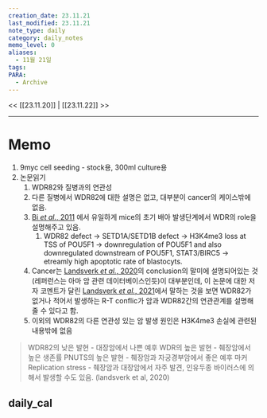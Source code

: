 ```yaml
---
creation_date: 23.11.21
last_modified: 23.11.21
note_type: daily
category: daily_notes
memo_level: 0
aliases:
  - 11월 21일
tags: 
PARA:
  - Archive
---
```


<< [[23.11.20]] | [[23.11.22]] >>

---
# Memo
1.  9myc cell seeding - stock용, 300ml culture용
2. 논문읽기
	1. WDR82와 질병과의 연관성
	2. 다른 질병에서 WDR82에 대한 설명은 없고, 대부분이 cancer의 케이스밖에 없음.
	3. [Bi *et al.*, 2011](zotero://select/items/@bi2011a) 에서 유일하게 mice의 초기 배아 발생단계에서 WDR의 role을 설명해주고 있음.
		1. WDR82 defect -> SETD1A/SETD1B defect -> H3K4me3 loss at TSS of POU5F1 -> downregulation of POU5F1 and also downregulated downstream of POU5F1, STAT3/BIRC5 -> etreamly high apoptotic rate of blastocyts.
	4. Cancer는 [Landsverk *et al.*, 2020](zotero://select/items/@landsverk2020)의 conclusion의 말미에 설명되어있는 것(레퍼런스는 아마 암 관련 데이터베이스인듯)이 대부분인데, 이 논문에 대한 저자 코멘트가 달린 [Landsverk *et al.*, 2021](zotero://select/items/@landsverk2021)에서 말하는 것을 보면 WDR82가 없거나 적어서 발생하는 R-T conflic가 암과 WDR82간의 연관관계를 설명해줄 수 있다고 함. 
	5. 이외의 WDR82의 다른 연관성 있는 암 발생 원인은 H3K4me3 손실에 관련된 내용밖에 없음

>WDR82의 낮은 발현 - 대장암에서 나쁜 예후
>WDR의 높은 발현 - 췌장암에서 높은 생존률
>PNUTS의 높은 발현 - 췌장암과 자궁경부암에서 좋은 예후 마커
>Replication stress - 췌장암과 대장암에서 자주 발견, 인유두종 바이러스에 의해서 발생할 수도 있음.
>(landsverk et al, 2020)

## daily_cal
